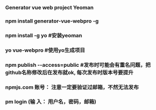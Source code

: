 ### Generator vue web project Yeoman

### npm install generator-vue-webpro -g

### npm install -g yo #安装yeoman

### yo vue-webpro  #使用yo生成项目

### npm publish --access=public  #发布时可能会有重名问题，把github名称修改后在发布就ok,  每次发布时版本号要提升

### npmjs.com 账号： 注意一定要验证过邮箱，不然无法发布

### pm login  (输 入： 用户名，密码，邮箱)

